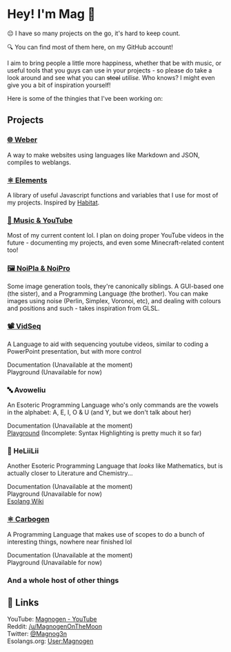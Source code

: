 # Hey! I'm Mag 👋

😔 I have so many projects on the go, it's hard to keep count.

🔍 You can find most of them here, on my GitHub account!

I aim to bring people a little more happiness, whether that be with music, or useful tools that you guys can use in your projects - so please do take a look around and see what you can <s>steal</s> <i>utilise.</i> Who knows? I might even give you a bit of inspiration yourself!

Here is some of the thingies that I've been working on:

## Projects

### [🌐 Weber](https://github.com/Magnogen/Weber)

A way to make websites using languages like Markdown and JSON, compiles to weblangs. 

### [⚛️ Elements](https://github.com/Magnogen/Elements)

A library of useful Javascript functions and variables that I use for most of my projects. Inspired by [Habitat](https://github.com/l2wilson94/Habitat). 

### [🎵 Music & YouTube](https://github.com/Magnogen/OpenMusic)

Most of my current content lol. I plan on doing proper YouTube videos in the future - documenting my projects, and even some Minecraft-related content too!

### [🖼️ NoiPla & NoiPro](https://github.com/Magnogen/noi)

Some image generation tools, they're canonically siblings. A GUI-based one (the sister), and a Programming Language (the brother). You can make images using noise (Perlin, Simplex, Voronoi, etc), and dealing with colours and positions and such - takes inspiration from GLSL.

### [📽 VidSeq](https://github.com/Magnogen/VidSeq)

A Language to aid with sequencing youtube videos, similar to coding a PowerPoint presentation, but with more control

<a>Documentation</a> (Unavailable at the moment)<br>
<a>Playground</a> (Unavailable for now)

### 🔤 Avoweliu

An Esoteric Programming Language who's only commands are the vowels in the alphabet: A, E, I, O & U (and Y, but we don't talk about her)

<a>Documentation</a> (Unavailable at the moment)<br>
<a href="https://ide.magnogen.net/avoweliu/">Playground</a> (Incomplete: Syntax Highlighting is pretty much it so far)

### 🧪 HeLiiLii

Another Esoteric Programming Language that <i>looks</i> like Mathematics, but is actually closer to Literature and Chemistry...

<a>Documentation</a> (Unavailable at the moment)<br>
<a>Playground</a> (Unavailable for now)<br>
<a href="https://esolangs.org/wiki/HeLiiLii">Esolang Wiki</a>

### [⚛ Carbogen](https://github.com/Magnogen/Carbogen)

A Programming Language that makes use of scopes to do a bunch of interesting things, nowhere near finished lol

<a>Documentation</a> (Unavailable at the moment)<br>
<a>Playground</a> (Unavailable for now)

### And a whole host of other things

## 🔗 Links

YouTube: <a href="https://www.youtube.com/channel/UCosxKKKPJk4aZlwF_EFe2pw">Magnogen - YouTube</a><br>
Reddit: <a href="https://www.reddit.com/user/MagnogenOnTheMoon">/u/MagnogenOnTheMoon</a><br>
Twitter: <a href="https://twitter.com/Magnog3n">@Magnog3n</a><br>
Esolangs.org: <a href="https://esolangs.org/wiki/User:Magnogen">User:Magnogen</a>

